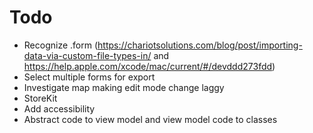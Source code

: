 #  Todo

- Recognize .form (https://chariotsolutions.com/blog/post/importing-data-via-custom-file-types-in/ and https://help.apple.com/xcode/mac/current/#/devddd273fdd)
- Select multiple forms for export
- Investigate map making edit mode change laggy
- StoreKit
- Add accessibility
- Abstract code to view model and view model code to classes
